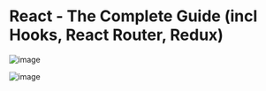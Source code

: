 # React - The Complete Guide (incl Hooks, React Router, Redux)

![image](https://user-images.githubusercontent.com/95168051/191699443-8822b839-b80a-4954-b882-f9d0e94975e4.png)

![image](https://user-images.githubusercontent.com/95168051/191699499-a88df28e-393c-44f9-997f-c4318c4faf8b.png)
